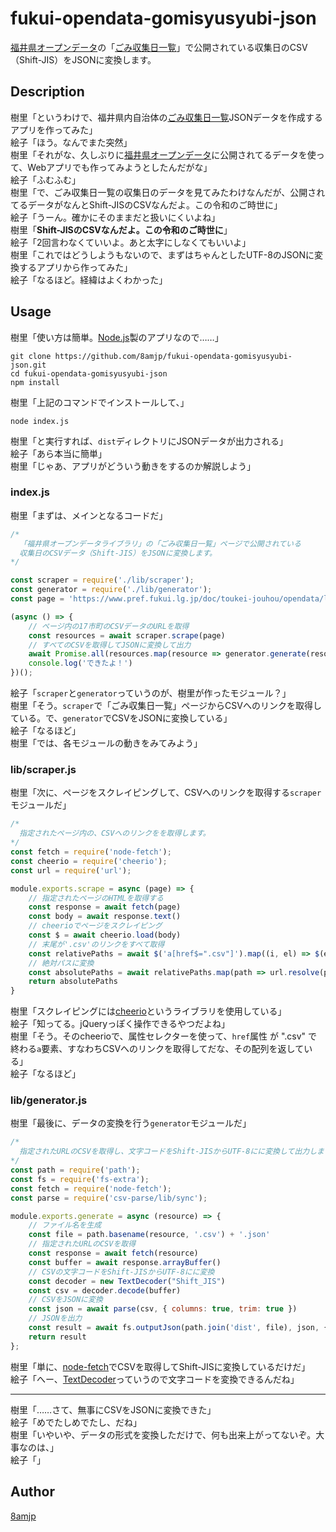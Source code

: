 # fukui-opendata-gomisyusyubi-json

[福井県オープンデータ](https://www.pref.fukui.lg.jp/gyosei/jouhoukoukai/opendata/index.html)の「[ごみ収集日一覧](https://www.pref.fukui.lg.jp/doc/toukei-jouhou/opendata/list_ct_gomisyusyubi.html)」で公開されている収集日のCSV（Shift-JIS）をJSONに変換します。

## Description

樹里「というわけで、福井県内自治体の[ごみ収集日一覧](https://www.pref.fukui.lg.jp/doc/toukei-jouhou/opendata/list_ct_gomisyusyubi.html)JSONデータを作成するアプリを作ってみた」  
絵子「ほう。なんでまた突然」  
樹里「それがな、久しぶりに[福井県オープンデータ](https://www.pref.fukui.lg.jp/gyosei/jouhoukoukai/opendata/index.html)に公開されてるデータを使って、Webアプリでも作ってみようとしたんだがな」  
絵子「ふむふむ」  
樹里「で、ごみ収集日一覧の収集日のデータを見てみたわけなんだが、公開されてるデータがなんとShift-JISのCSVなんだよ。この令和のご時世に」  
絵子「うーん。確かにそのままだと扱いにくいよね」  
樹里「**Shift-JISのCSVなんだよ。この令和のご時世に**」  
絵子「2回言わなくていいよ。あと太字にしなくてもいいよ」  
樹里「これではどうしようもないので、まずはちゃんとしたUTF-8のJSONに変換するアプリから作ってみた」  
絵子「なるほど。経緯はよくわかった」

## Usage

樹里「使い方は簡単。[Node.js](https://nodejs.org/ja/)製のアプリなので……」

```
git clone https://github.com/8amjp/fukui-opendata-gomisyusyubi-json.git
cd fukui-opendata-gomisyusyubi-json
npm install
```

樹里「上記のコマンドでインストールして、」

```
node index.js
```

樹里「と実行すれば、`dist`ディレクトリにJSONデータが出力される」  
絵子「あら本当に簡単」  
樹里「じゃあ、アプリがどういう動きをするのか解説しよう」

### index.js

樹里「まずは、メインとなるコードだ」

```js:index.js
/*
  「福井県オープンデータライブラリ」の「ごみ収集日一覧」ページで公開されている
  収集日のCSVデータ（Shift-JIS）をJSONに変換します。
*/

const scraper = require('./lib/scraper');
const generator = require('./lib/generator');
const page = 'https://www.pref.fukui.lg.jp/doc/toukei-jouhou/opendata/list_ct_gomisyusyubi.html'; // 「ごみ収集日一覧」ページのURL

(async () => {
    // ページ内の17市町のCSVデータのURLを取得
    const resources = await scraper.scrape(page)
    // すべてのCSVを取得してJSONに変換して出力
    await Promise.all(resources.map(resource => generator.generate(resource)))
    console.log('できたよ！')
})();
```

絵子「`scraper`と`generator`っていうのが、樹里が作ったモジュール？」  
樹里「そう。`scraper`で「ごみ収集日一覧」ページからCSVへのリンクを取得している。で、`generator`でCSVをJSONに変換している」  
絵子「なるほど」  
樹里「では、各モジュールの動きをみてみよう」

### lib/scraper.js

樹里「次に、ページをスクレイピングして、CSVへのリンクを取得する`scraper`モジュールだ」

```js:lib/scraper.js
/*
  指定されたページ内の、CSVへのリンクをを取得します。
*/
const fetch = require('node-fetch');
const cheerio = require('cheerio');
const url = require('url');

module.exports.scrape = async (page) => {
    // 指定されたページのHTMLを取得する
    const response = await fetch(page)
    const body = await response.text()
    // cheerioでページをスクレイピング
    const $ = await cheerio.load(body)
    // 末尾が'.csv'のリンクをすべて取得
    const relativePaths = await $('a[href$=".csv"]').map((i, el) => $(el).attr('href')).get()
    // 絶対パスに変換
    const absolutePaths = await relativePaths.map(path => url.resolve(page, path))
    return absolutePaths
}
```

樹里「スクレイピングには[cheerio](https://www.npmjs.com/package/cheerio)というライブラリを使用している」  
絵子「知ってる。jQueryっぽく操作できるやつだよね」  
樹里「そう。そのcheerioで、属性セレクターを使って、`href`属性 が ".csv" で終わる`a`要素、すなわちCSVへのリンクを取得してだな、その配列を返している」  
絵子「なるほど」

### lib/generator.js

樹里「最後に、データの変換を行う`generator`モジュールだ」

```js:lib/generator.js
/*
  指定されたURLのCSVを取得し、文字コードをShift-JISからUTF-8にに変換して出力します。
*/
const path = require('path');
const fs = require('fs-extra');
const fetch = require('node-fetch');
const parse = require('csv-parse/lib/sync');

module.exports.generate = async (resource) => {
    // ファイル名を生成
    const file = path.basename(resource, '.csv') + '.json'
    // 指定されたURLのCSVを取得
    const response = await fetch(resource)
    const buffer = await response.arrayBuffer()
    // CSVの文字コードをShift-JISからUTF-8にに変換
    const decoder = new TextDecoder("Shift_JIS")
    const csv = decoder.decode(buffer)
    // CSVをJSONに変換
    const json = await parse(csv, { columns: true, trim: true })
    // JSONを出力
    const result = await fs.outputJson(path.join('dist', file), json, { spaces: 4 })
    return result
};
```

樹里「単に、[node-fetch](https://www.npmjs.com/package/node-fetch)でCSVを取得してShift-JISに変換しているだけだ」  
絵子「へー、[TextDecoder](https://developer.mozilla.org/ja/docs/Web/API/TextDecoder)っていうので文字コードを変換できるんだね」  

----

樹里「……さて、無事にCSVをJSONに変換できた」  
絵子「めでたしめでたし、だね」  
樹里「いやいや、データの形式を変換しただけで、何も出来上がってないぞ。大事なのは、」  
絵子「」  


## Author

[8amjp](https://github.com/8amjp)
<!--stackedit_data:
eyJoaXN0b3J5IjpbLTcyNTU5MjYzNSwtMTI3OTk5MDE2NSwtMj
MwNjU2MTY1LDQ2ODY4MzMwNyw4MTE0MDE5Niw2MTU3NTk3NDgs
LTIzNzQwMTkzOV19
-->